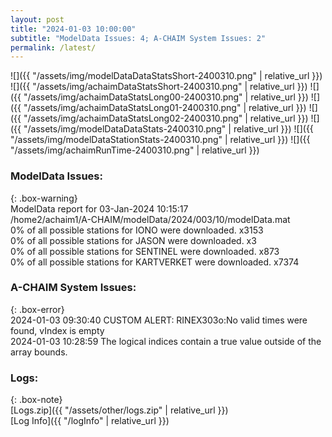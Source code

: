 ```yaml
---
layout: post
title: "2024-01-03 10:00:00"
subtitle: "ModelData Issues: 4; A-CHAIM System Issues: 2"
permalink: /latest/
---
```


![]({{ "/assets/img/modelDataDataStatsShort-2400310.png" | relative_url }})
![]({{ "/assets/img/achaimDataStatsShort-2400310.png" | relative_url }})
![]({{ "/assets/img/achaimDataStatsLong00-2400310.png" | relative_url }})
![]({{ "/assets/img/achaimDataStatsLong01-2400310.png" | relative_url }})
![]({{ "/assets/img/achaimDataStatsLong02-2400310.png" | relative_url }})
![]({{ "/assets/img/modelDataDataStats-2400310.png" | relative_url }})
![]({{ "/assets/img/modelDataStationStats-2400310.png" | relative_url }})
![]({{ "/assets/img/achaimRunTime-2400310.png" | relative_url }})


### ModelData Issues:  
  
{: .box-warning}  
 ModelData report for 03-Jan-2024 10:15:17   
 /home2/achaim1/A-CHAIM/modelData/2024/003/10/modelData.mat   
 0% of all possible stations for IONO were downloaded. x3153   
 0% of all possible stations for JASON were downloaded. x3   
 0% of all possible stations for SENTINEL were downloaded. x873   
 0% of all possible stations for KARTVERKET were downloaded. x7374   
  
### A-CHAIM System Issues:  
  
{: .box-error}  
2024-01-03 09:30:40 CUSTOM ALERT: RINEX303o:No valid times were found, vIndex is empty  
2024-01-03 10:28:59 The logical indices contain a true value outside of the array bounds.  

### Logs:  
  
{: .box-note}  
[Logs.zip]({{ "/assets/other/logs.zip" | relative_url }})  
[Log Info]({{ "/logInfo" | relative_url }})  
